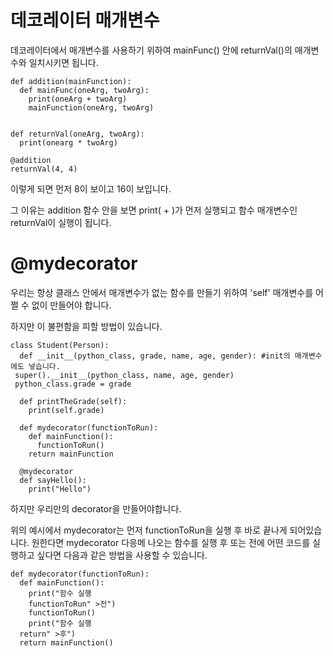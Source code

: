# 데코레이터 매개변수
데코레이터에서 매개변수를 사용하기 위하여 mainFunc() 안에 returnVal()의 매개변수와 일치시키면 됩니다.

```
def addition(mainFunction):
  def mainFunc(oneArg, twoArg):
    print(oneArg + twoArg)
    mainFunction(oneArg, twoArg)


def returnVal(oneArg, twoArg):
  print(onearg * twoArg)

@addition
returnVal(4, 4)
```

이렇게 되면 먼저 8이 보이고 16이 보입니다.

그 이유는 addition 함수 안을 보면 print( + )가 먼저 실행되고 함수 매개변수인 returnVal이 실행이 됩니다.

# @mydecorator
우리는 항상 클래스 안에서 매개변수가 없는 함수를 만들기 위하여 'self' 매개변수를 어쩔 수 없이 만들어야 합니다.

하지만 이 불편함을 피할 방법이 있습니다.

```
class Student(Person):
  def __init__(python_class, grade, name, age, gender): #init의 매개변수에도 넣습니다.
 super().__init__(python_class, name, age, gender)
 python_class.grade = grade

  def printTheGrade(self):
    print(self.grade)

  def mydecorator(functionToRun):
    def mainFunction():
      functionToRun()
    return mainFunction

  @mydecorator
  def sayHello():
    print("Hello")
```

하지만 우리만의 decorator을 만들어야합니다.

위의 예시에서 mydecorator는 먼저 functionToRun을 실행 후 바로 끝나게 되어있습니다. 원한다면 mydecorator 다응메 나오는 함수를 실행 후 또는 전에 어떤 코드를 실행하고 싶다면 다음과 같은 방법을 사용할 수 있습니다.

```
def mydecorator(functionToRun):
  def mainFunction():
    print("함수 실행
    functionToRun" >전")
    functionToRun()
    print("함수 실행
  return" >후")
  return mainFunction()
```
